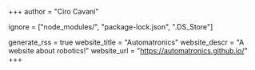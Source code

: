 +++
author = "Ciro Cavani"

ignore = ["node_modules/", "package-lock.json", ".DS_Store"]

generate_rss = true
website_title = "Automatronics"
website_descr = "A website about robotics!"
website_url   = "https://automatronics.github.io/"
+++
